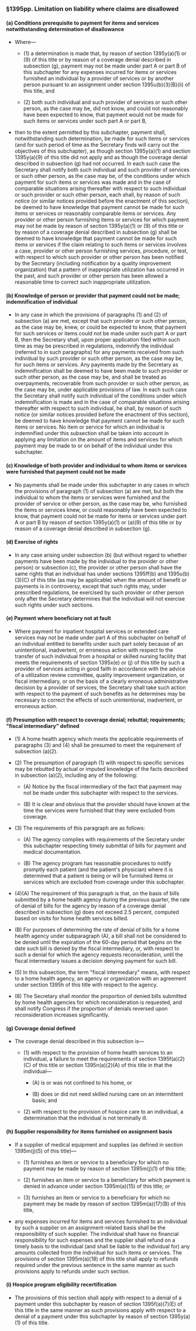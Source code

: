 ### §1395pp. Limitation on liability where claims are disallowed
#### (a) Conditions prerequisite to payment for items and services notwithstanding determination of disallowance
* Where—

  * (1) a determination is made that, by reason of section 1395y(a)(1) or (9) of this title or by reason of a coverage denial described in subsection (g), payment may not be made under part A or part B of this subchapter for any expenses incurred for items or services furnished an individual by a provider of services or by another person pursuant to an assignment under section 1395u(b)(3)(B)(ii) of this title, and

  * (2) both such individual and such provider of services or such other person, as the case may be, did not know, and could not reasonably have been expected to know, that payment would not be made for such items or services under such part A or part B,


* then to the extent permitted by this subchapter, payment shall, notwithstanding such determination, be made for such items or services (and for such period of time as the Secretary finds will carry out the objectives of this subchapter), as though section 1395y(a)(1) and section 1395y(a)(9) of this title did not apply and as though the coverage denial described in subsection (g) had not occurred. In each such case the Secretary shall notify both such individual and such provider of services or such other person, as the case may be, of the conditions under which payment for such items or services was made and in the case of comparable situations arising thereafter with respect to such individual or such provider or such other person, each shall, by reason of such notice (or similar notices provided before the enactment of this section), be deemed to have knowledge that payment cannot be made for such items or services or reasonably comparable items or services. Any provider or other person furnishing items or services for which payment may not be made by reason of section 1395y(a)(1) or (9) of this title or by reason of a coverage denial described in subsection (g) shall be deemed to have knowledge that payment cannot be made for such items or services if the claim relating to such items or services involves a case, provider or other person furnishing services, procedure, or test, with respect to which such provider or other person has been notified by the Secretary (including notification by a quality improvement organization) that a pattern of inappropriate utilization has occurred in the past, and such provider or other person has been allowed a reasonable time to correct such inappropriate utilization.

#### (b) Knowledge of person or provider that payment could not be made; indemnification of individual
* In any case in which the provisions of paragraphs (1) and (2) of subsection (a) are met, except that such provider or such other person, as the case may be, knew, or could be expected to know, that payment for such services or items could not be made under such part A or part B, then the Secretary shall, upon proper application filed within such time as may be prescribed in regulations, indemnify the individual (referred to in such paragraphs) for any payments received from such individual by such provider or such other person, as the case may be, for such items or services. Any payments made by the Secretary as indemnification shall be deemed to have been made to such provider or such other person, as the case may be, and shall be treated as overpayments, recoverable from such provider or such other person, as the case may be, under applicable provisions of law. In each such case the Secretary shall notify such individual of the conditions under which indemnification is made and in the case of comparable situations arising thereafter with respect to such individual, he shall, by reason of such notice (or similar notices provided before the enactment of this section), be deemed to have knowledge that payment cannot be made for such items or services. No item or service for which an individual is indemnified under this subsection shall be taken into account in applying any limitation on the amount of items and services for which payment may be made to or on behalf of the individual under this subchapter.

#### (c) Knowledge of both provider and individual to whom items or services were furnished that payment could not be made
* No payments shall be made under this subchapter in any cases in which the provisions of paragraph (1) of subsection (a) are met, but both the individual to whom the items or services were furnished and the provider of service or other person, as the case may be, who furnished the items or services knew, or could reasonably have been expected to know, that payment could not be made for items or services under part A or part B by reason of section 1395y(a)(1) or (a)(9) of this title or by reason of a coverage denial described in subsection (g).

#### (d) Exercise of rights
* In any case arising under subsection (b) (but without regard to whether payments have been made by the individual to the provider or other person) or subsection (c), the provider or other person shall have the same rights that an individual has under sections 1395ff(b) and 1395u(b)(3)(C) of this title (as may be applicable) when the amount of benefit or payments is in controversy, except that such rights may, under prescribed regulations, be exercised by such provider or other person only after the Secretary determines that the individual will not exercise such rights under such sections.

#### (e) Payment where beneficiary not at fault
* Where payment for inpatient hospital services or extended care services may not be made under part A of this subchapter on behalf of an individual entitled to benefits under such part solely because of an unintentional, inadvertent, or erroneous action with respect to the transfer of such individual from a hospital or skilled nursing facility that meets the requirements of section 1395x(e) or (j) of this title by such a provider of services acting in good faith in accordance with the advice of a utilization review committee, quality improvement organization, or fiscal intermediary, or on the basis of a clearly erroneous administrative decision by a provider of services, the Secretary shall take such action with respect to the payment of such benefits as he determines may be necessary to correct the effects of such unintentional, inadvertent, or erroneous action.

#### (f) Presumption with respect to coverage denial; rebuttal; requirements; "fiscal intermediary" defined
* (1) A home health agency which meets the applicable requirements of paragraphs (3) and (4) shall be presumed to meet the requirement of subsection (a)(2).

* (2) The presumption of paragraph (1) with respect to specific services may be rebutted by actual or imputed knowledge of the facts described in subsection (a)(2), including any of the following:

  * (A) Notice by the fiscal intermediary of the fact that payment may not be made under this subchapter with respect to the services.

  * (B) It is clear and obvious that the provider should have known at the time the services were furnished that they were excluded from coverage.


* (3) The requirements of this paragraph are as follows:

  * (A) The agency complies with requirements of the Secretary under this subchapter respecting timely submittal of bills for payment and medical documentation.

  * (B) The agency program has reasonable procedures to notify promptly each patient (and the patient's physician) where it is determined that a patient is being or will be furnished items or services which are excluded from coverage under this subchapter.


* (4)(A) The requirement of this paragraph is that, on the basis of bills submitted by a home health agency during the previous quarter, the rate of denial of bills for the agency by reason of a coverage denial described in subsection (g) does not exceed 2.5 percent, computed based on visits for home health services billed.

* (B) For purposes of determining the rate of denial of bills for a home health agency under subparagraph (A), a bill shall not be considered to be denied until the expiration of the 60-day period that begins on the date such bill is denied by the fiscal intermediary, or, with respect to such a denial for which the agency requests reconsideration, until the fiscal intermediary issues a decision denying payment for such bill.

* (5) In this subsection, the term "fiscal intermediary" means, with respect to a home health agency, an agency or organization with an agreement under section 1395h of this title with respect to the agency.

* (6) The Secretary shall monitor the proportion of denied bills submitted by home health agencies for which reconsideration is requested, and shall notify Congress if the proportion of denials reversed upon reconsideration increases significantly.

#### (g) Coverage denial defined
* The coverage denial described in this subsection is—

  * (1) with respect to the provision of home health services to an individual, a failure to meet the requirements of section 1395f(a)(2)(C) of this title or section 1395n(a)(2)(A) of this title in that the individual—

    * (A) is or was not confined to his home, or

    * (B) does or did not need skilled nursing care on an intermittent basis; and


  * (2) with respect to the provision of hospice care to an individual, a determination that the individual is not terminally ill.

#### (h) Supplier responsibility for items furnished on assignment basis
* If a supplier of medical equipment and supplies (as defined in section 1395m(j)(5) of this title)—

  * (1) furnishes an item or service to a beneficiary for which no payment may be made by reason of section 1395m(j)(1) of this title;

  * (2) furnishes an item or service to a beneficiary for which payment is denied in advance under section 1395m(a)(15) of this title; or

  * (3) furnishes an item or service to a beneficiary for which no payment may be made by reason of section 1395m(a)(17)(B) of this title,


* any expenses incurred for items and services furnished to an individual by such a supplier on an assignment-related basis shall be the responsibility of such supplier. The individual shall have no financial responsibility for such expenses and the supplier shall refund on a timely basis to the individual (and shall be liable to the individual for) any amounts collected from the individual for such items or services. The provisions of section 1395m(a)(18) of this title shall apply to refunds required under the previous sentence in the same manner as such provisions apply to refunds under such section.

#### (i) Hospice program eligibility recertification
* The provisions of this section shall apply with respect to a denial of a payment under this subchapter by reason of section 1395f(a)(7)(E) of this title in the same manner as such provisions apply with respect to a denial of a payment under this subchapter by reason of section 1395y(a)(1) of this title.